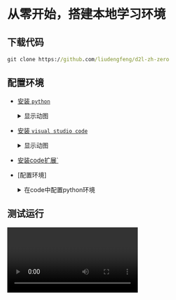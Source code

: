 # 从零开始，搭建本地学习环境

## 下载代码

```cmd
git clone https://github.com/liudengfeng/d2l-zh-zero
```

## 配置环境

+ [安装 `python`](https://www.python.org/downloads/)
    <details>
        <summary>显示动图</summary>
        <ul>
            <img src="./images/install-python-3.12-win.gif" alt="安装 Python">
        </ul>
    </details>

+ [安装 `visual studio code`](https://code.visualstudio.com/Download)
    <details>
        <summary>显示动图</summary>
        <ul>
            <img src="./images/install-code-winx64.gif" alt="安装 Python">
        </ul>
    </details>

+ [安装code扩展`](https://code.visualstudio.com/)


+ [配置环境]
    <details>
        <summary>在code中配置python环境</summary>
        <ul>
            <video controls> <source src="videos/env.mp4" type="video/mp4"> 您的浏览器不支持 HTML5 视频标签。 </video>
        </ul>
    </details>

## 测试运行

<video controls> <source src="./videos/python.mp4" type="video/mp4"> 您的浏览器不支持 HTML5 视频标签。 </video>
